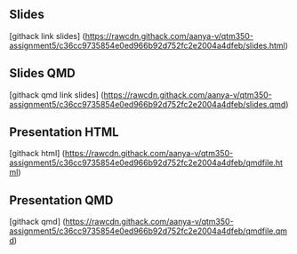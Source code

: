 ## Slides
[githack link slides] (https://rawcdn.githack.com/aanya-v/qtm350-assignment5/c36cc9735854e0ed966b92d752fc2e2004a4dfeb/slides.html)

## Slides QMD
[githack qmd link slides] (https://rawcdn.githack.com/aanya-v/qtm350-assignment5/c36cc9735854e0ed966b92d752fc2e2004a4dfeb/slides.qmd)

## Presentation HTML
[githack html] (https://rawcdn.githack.com/aanya-v/qtm350-assignment5/c36cc9735854e0ed966b92d752fc2e2004a4dfeb/qmdfile.html)

## Presentation QMD
[githack qmd] (https://rawcdn.githack.com/aanya-v/qtm350-assignment5/c36cc9735854e0ed966b92d752fc2e2004a4dfeb/qmdfile.qmd)

